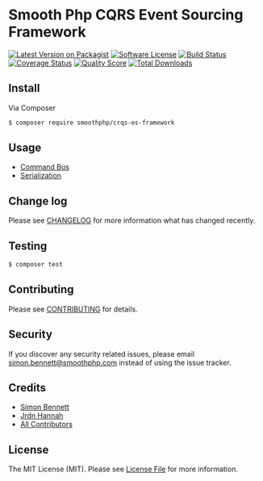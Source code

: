 # Smooth Php CQRS Event Sourcing Framework  

[![Latest Version on Packagist][ico-version]][link-packagist]
[![Software License][ico-license]](LICENSE.md)
[![Build Status][ico-travis]][link-travis]
[![Coverage Status][ico-scrutinizer]][link-scrutinizer]
[![Quality Score][ico-code-quality]][link-code-quality]
[![Total Downloads][ico-downloads]][link-downloads]

## Install

Via Composer

``` bash
$ composer require smoothphp/crqs-es-framework
```

## Usage

 * [Command Bus](src/CommandBus/readme.md)
 * [Serialization](src/Serialization/README.md)

## Change log

Please see [CHANGELOG](CHANGELOG.md) for more information what has changed recently.

## Testing

``` bash
$ composer test
```

## Contributing

Please see [CONTRIBUTING](CONTRIBUTING.md) for details.

## Security

If you discover any security related issues, please email simon.bennett@smoothphp.com instead of using the issue tracker.

## Credits

- [Simon Bennett][link-author]
- [Jrdn Hannah](https://github.com/jrdnhannah)
- [All Contributors][link-contributors]

## License

The MIT License (MIT). Please see [License File](LICENSE.md) for more information.

[ico-version]: https://img.shields.io/packagist/v/SmoothPhp/CQRS-ES-Framework.svg?style=flat-square
[ico-license]: https://img.shields.io/badge/license-MIT-brightgreen.svg?style=flat-square
[ico-travis]: https://img.shields.io/travis/SmoothPhp/CQRS-ES-Framework/master.svg?style=flat-square
[ico-scrutinizer]: https://img.shields.io/scrutinizer/coverage/g/SmoothPhp/CQRS-ES-Framework.svg?style=flat-square
[ico-code-quality]: https://img.shields.io/scrutinizer/g/SmoothPhp/CQRS-ES-Framework.svg?style=flat-square
[ico-downloads]: https://img.shields.io/packagist/dt/SmoothPhp/CQRS-ES-Framework.svg?style=flat-square

[link-packagist]: https://packagist.org/packages/smoothPhp/crqs-es-framework
[link-travis]: https://travis-ci.org/SmoothPhp/CQRS-ES-Framework
[link-scrutinizer]: https://scrutinizer-ci.com/g/SmoothPhp/CQRS-ES-Framework/code-structure
[link-code-quality]: https://scrutinizer-ci.com/g/SmoothPhp/CQRS-ES-Framework
[link-downloads]: https://packagist.org/packages/SmoothPhp/CQRS-ES-Framework
[link-author]: https://github.com/mrsimonbennett
[link-contributors]: ../../contributors
